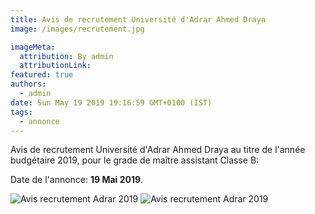 ```yaml
---
title: Avis de recrutement Université d'Adrar Ahmed Draya
image: /images/recrutement.jpg

imageMeta:
  attribution: By admin
  attributionLink:
featured: true
authors:
  - admin
date: Sun May 19 2019 19:16:59 GMT+0100 (IST)
tags:
  - annonce
---
```


Avis de recrutement Université d'Adrar Ahmed Draya au titre de l'année budgétaire 2019, pour le grade de maître assistant Classe B:

Date de l'annonce: **19 Mai 2019**.

![Avis recrutement Adrar 2019](/images/avis_recrutement_adrar_2019_1.jpg)
![Avis recrutement Adrar 2019](/images/avis_recrutement_adrar_2019_2.jpg)

